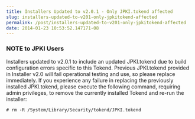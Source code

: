 ```yaml
---
title: Installers Updated to v2.0.1 - Only JPKI.tokend affected
slug: installers-updated-to-v201-only-jpkitokend-affected
permalink: /post/installers-updated-to-v201-only-jpkitokend-affected
date: 2014-01-23 10:53:52.147171-08
---
```


### NOTE to JPKI Users

Installers updated to v2.0.1 to include an updated JPKI.tokend due to build configuration errors specific to this Tokend. Previous JPKI.tokend provided in Installer v2.0 will fail operational testing and use, so please replace immediately. If you experience any failure in replacing the previously installed JPKI.tokend, please execute the following command, requiring admin privileges, to remove the currently installed Tokend and re-run the installer:

    # rm -R /System/Library/Security/tokend/JPKI.tokend
